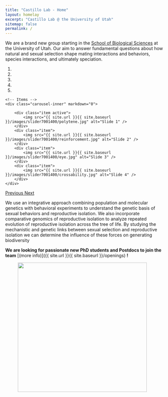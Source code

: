 ```yaml
---
title: "Castillo Lab - Home"
layout: homelay
excerpt: "Castillo Lab @ the University of Utah"
sitemap: false
permalink: /
---
```


We are a brand new group starting in the [School of Biological Sciences](https://www.biology.utah.edu/) at the University of Utah. Our aim to answer fundamental questions about how natural and sexual selection shape mating interactions and behaviors, species interactions, and ultimately speciation. 


<div markdown="0" id="carousel" class="carousel slide" data-ride="carousel" data-interval="5000" data-pause="hover" >
    <!-- Menu -->
    <ol class="carousel-indicators">
        <li data-target="#carousel" data-slide-to="0" class="active"></li>
        <li data-target="#carousel" data-slide-to="1"></li>
        <li data-target="#carousel" data-slide-to="2"></li>
        <li data-target="#carousel" data-slide-to="3"></li>
        <li data-target="#carousel" data-slide-to="4"></li>
    </ol>

    <!-- Items -->
    <div class="carousel-inner" markdown="0">

        <div class="item active">
            <img src="{{ site.url }}{{ site.baseurl }}/images/slider7001400/polytene.jpg" alt="Slide 1" />
        </div>
        <div class="item">
            <img src="{{ site.url }}{{ site.baseurl }}/images/slider7001400/reinforcement.jpg" alt="Slide 2" />
        </div>
        <div class="item">
            <img src="{{ site.url }}{{ site.baseurl }}/images/slider7001400/eye.jpg" alt="Slide 3" />
        </div>
        <div class="item">
            <img src="{{ site.url }}{{ site.baseurl }}/images/slider7001400/crossability.jpg" alt="Slide 4" />
        </div>
    </div>
  <a class="left carousel-control" href="#carousel" role="button" data-slide="prev">
    <span class="glyphicon glyphicon-chevron-left" aria-hidden="true"></span>
    <span class="sr-only">Previous</span>
  </a>
  <a class="right carousel-control" href="#carousel" role="button" data-slide="next">
    <span class="glyphicon glyphicon-chevron-right" aria-hidden="true"></span>
    <span class="sr-only">Next</span>
  </a>
</div>

We use an integrative approach combining population and molecular genetics with behavioral experiments to understand the genetic basis of sexual behaviors and reproductive isolation. We also incorporate comparative genomics of reproductive isolation to analyze repeated evolution of reproductive isolation across the tree of life. By studying the mechanistic and genetic links between sexual selection and reproductive isolation we can determine the influence of these forces on generating biodiversity




 **We are  looking for passionate new PhD students and Postdocs to join the team** [(more info)]({{ site.url }}{{ site.baseurl }}/openings) **!**



<figure class="fourth">
  <img src="{{ site.url }}{{ site.baseurl }}/images/logopic/utahlogo.png" style="width: 410px">
</figure>

